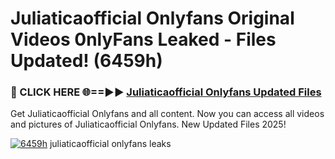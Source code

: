 # Juliaticaofficial Onlyfans Original Videos 0nlyFans Leaked - Files Updated! (6459h)

<h3>🔴 CLICK HERE 🌐==►► <a href="https://tinyurl.com/2jnfzry5" rel="nofollow">Juliaticaofficial Onlyfans Updated Files</a></h3>

Get Juliaticaofficial Onlyfans and all content. Now you can access all videos and pictures of Juliaticaofficial Onlyfans. New Updated Files 2025!

[![6459h](https://i.imgur.com/GyGTBgg.gif)](https://tinyurl.com/2jnfzry5)
juliaticaofficial onlyfans leaks